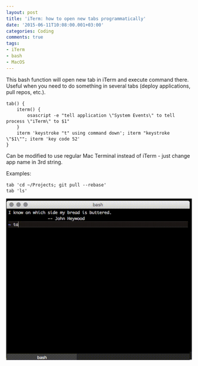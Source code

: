 ```yaml
---
layout: post
title: 'iTerm: how to open new tabs programmatically'
date: '2015-06-11T10:08:00.001+03:00'
categories: Coding
comments: true
tags:
- iTerm
- bash
- MacOS
---
```


This bash function will open new tab in iTerm and execute command there.
Useful when you need to do something in several tabs (deploy applications, pull repos, etc.).

	tab() {
        iterm() {
            osascript -e "tell application \"System Events\" to tell process \"iTerm\" to $1"
        }
        iterm 'keystroke "t" using command down'; iterm "keystroke \"$1\""; iterm 'key code 52'
    }

Can be modified to use regular Mac Terminal instead of iTerm - just change app name in 3rd string.

Examples:

	tab 'cd ~/Projects; git pull --rebase'
	tab 'ls'

![](/assets/images/2015/iterm_new_tab.gif)